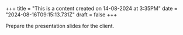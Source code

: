 +++
title = "This is a content created on 14-08-2024 at 3:35PM"
date = "2024-08-16T09:15:13.731Z"
draft = false
+++

  Prepare the presentation slides for the client.
        